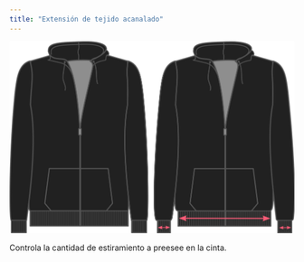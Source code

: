 ```yaml
---
title: "Extensión de tejido acanalado"
---
```


![Extensión de tejido acanalado](./ribbingstretch.svg)

Controla la cantidad de estiramiento a preesee en la cinta.




